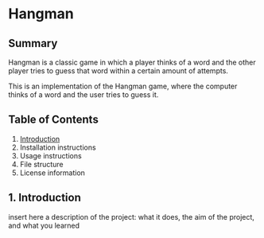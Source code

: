 # Hangman
## Summary
Hangman is a classic game in which a player thinks of a word and the other player tries to guess that word within a certain amount of attempts.

This is an implementation of the Hangman game, where the computer thinks of a word and the user tries to guess it. 

## Table of Contents
1. [Introduction](#1-introduction)
2. Installation instructions
3. Usage instructions
4. File structure
5. License information


## 1. Introduction

insert here a description of the project: what it does, the aim of the project, and what you learned




